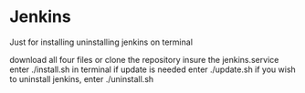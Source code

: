 # Jenkins
Just for installing uninstalling jenkins on terminal

download all four files or clone the repository
insure the jenkins.service
enter ./install.sh in terminal
if update is needed enter ./update.sh
if you wish to uninstall jenkins, enter ./uninstall.sh
